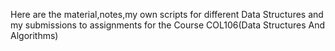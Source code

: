 Here are the material,notes,my own scripts for different Data Structures and my submissions to assignments for the Course COL106(Data Structures And Algorithms)
